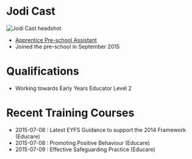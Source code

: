 # Jodi Cast #

<img src="/images/staff/preschool_background/Jodi_Cast-500px.JPG" alt="Jodi Cast headshot" class="staff_photo" />

* [Apprentice Pre-school Assistant](/staff/20130809-Job_Description-Apprentice_Pre-school_Assistant.pdf)
* Joined the pre-school in September 2015

# Qualifications #

* Working towards Early Years Educator Level 2

# Recent Training Courses #

* 2015-07-08 : Latest EYFS Guidance to support the 2014 Framework (Educare)
* 2015-07-08 : Promoting Positive Behaviour (Educare)
* 2015-07-09 : Effective Safeguarding Practice (Educare)

